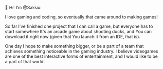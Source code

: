 👋 Hi! I'm @Saksiu

I love gaming and coding, so eventually that came around to making games!

So far I've finished one project that I can call a game, but everyone has to start somewhere
It's an arcade game about shooting ducks, and You can download it right now (given that You launch it from an IDE, that is).

One day I hope to make something bigger, or be a part of a team that achieves something noticeable in the gaming industry.
I believe videogames are one of the best interactive forms of entertainment, and I would like to be a part of that world.
